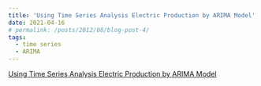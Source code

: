 ```yaml
---
title: 'Using Time Series Analysis Electric Production by ARIMA Model'
date: 2021-04-16
# permalink: /posts/2012/08/blog-post-4/
tags:
  - time series
  - ARIMA
---
```


[Using Time Series Analysis Electric Production by ARIMA Model](https://suziepyspark.blogspot.com/2021/04/using-time-series-analysis-electric.html)